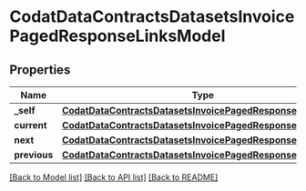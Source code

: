 # CodatDataContractsDatasetsInvoicePagedResponseLinksModel


## Properties
Name | Type | Description | Notes
------------ | ------------- | ------------- | -------------
**_self** | [**CodatDataContractsDatasetsInvoicePagedResponseHrefModel**](CodatDataContractsDatasetsInvoicePagedResponseHrefModel.md) |  | [optional] 
**current** | [**CodatDataContractsDatasetsInvoicePagedResponseHrefModel**](CodatDataContractsDatasetsInvoicePagedResponseHrefModel.md) |  | [optional] 
**next** | [**CodatDataContractsDatasetsInvoicePagedResponseHrefModel**](CodatDataContractsDatasetsInvoicePagedResponseHrefModel.md) |  | [optional] 
**previous** | [**CodatDataContractsDatasetsInvoicePagedResponseHrefModel**](CodatDataContractsDatasetsInvoicePagedResponseHrefModel.md) |  | [optional] 

[[Back to Model list]](../README.md#documentation-for-models) [[Back to API list]](../README.md#documentation-for-api-endpoints) [[Back to README]](../README.md)


